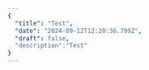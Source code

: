```yaml
---
{
  "title": "Test",
  "date": "2024-09-12T12:20:36.799Z",
  "draft": false,
  "description":"Test"
}
---
```

        